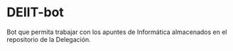 # DEIIT-bot

Bot que permita trabajar con los apuntes de Informática almacenados en el repositorio de la Delegación.
